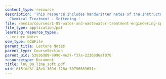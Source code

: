 ```yaml
---
content_type: resource
description: 'This resource includes handwritten notes of the Instructor on the topic:
  Chemical Treatment - Softening.'
file: /media/courses/1-85-water-and-wastewater-treatment-engineering-spring-2006/6f5fdd3f48e8369df26a30756659651c_l08_09_lime_soft.pdf
file_type: application/pdf
learning_resource_types:
- Lecture Notes
ocw_type: OCWFile
parent_title: Lecture Notes
parent_type: CourseSection
parent_uid: 53836d89-9990-4e27-f37a-22369d6af070
resourcetype: Document
title: l08_09_lime_soft.pdf
uid: 6f5fdd3f-48e8-369d-f26a-30756659651c
---
```

